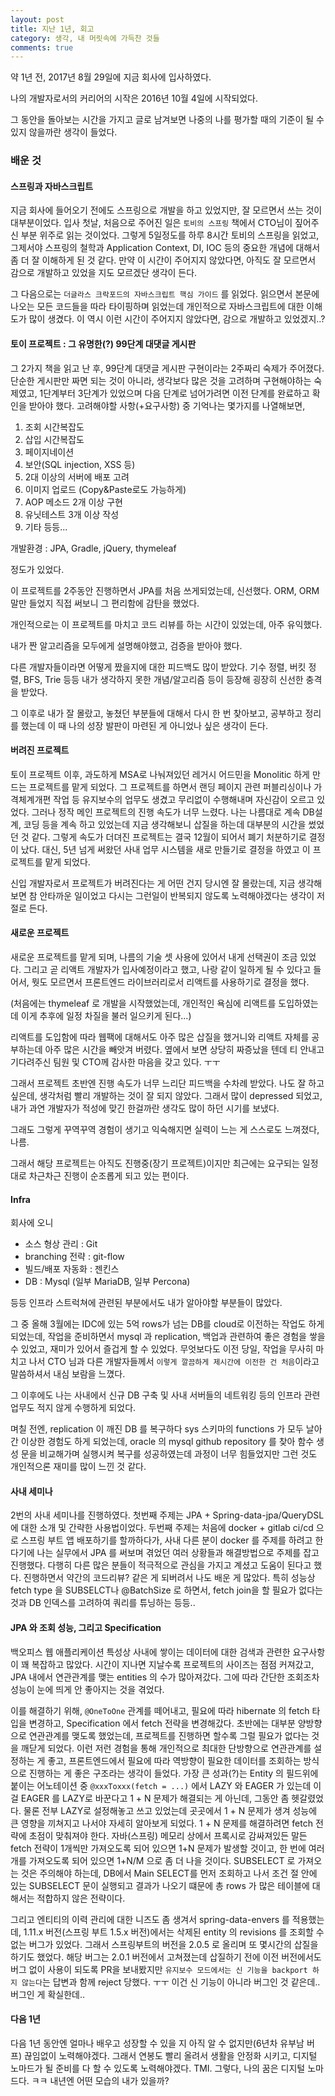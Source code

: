 ```yaml
---
layout: post
title: 지난 1년, 회고
category: 생각, 내 머릿속에 가득찬 것들
comments: true
---
```


약 1년 전, 2017년 8월 29일에 지금 회사에 입사하였다.

나의 개발자로서의 커리어의 시작은 2016년 10월 4일에 시작되었다.

그 동안을 돌아보는 시간을 가지고 글로 남겨보면 나중의 나를 평가할 때의 기준이 될 수 있지 않을까란 생각이 들었다.

### 배운 것


#### 스프링과 자바스크립트

지금 회사에 들어오기 전에도 스프링으로 개발을 하고 있었지만, 잘 모르면서 쓰는 것이 대부분이었다.
입사 첫날, 처음으로 주어진 일은 `토비의 스프링` 책에서 CTO님이 짚어주신 부분 위주로 읽는 것이었다.
그렇게 5일정도를 하루 8시간 토비의 스프링을 읽었고, 그제서야 스프링의 철학과 Application Context, DI, IOC 등의 중요한 개념에 대해서 좀 더 잘 이해하게 된 것 같다. 만약 이 시간이 주어지지 않았다면, 아직도 잘 모르면서 감으로 개발하고 있었을 지도 모르겠단 생각이 든다.

그 다음으로는 `더글라스 크락포드의 자바스크립트 핵심 가이드` 를 읽었다. 읽으면서 본문에 나오는 모든 코드들을 따라 타이핑하며 읽었는데 개인적으로 자바스크립트에 대한 이해도가 많이 생겼다. 이 역시 이런 시간이 주어지지 않았다면, 감으로 개발하고 있었겠지..?

#### 토이 프로젝트 : 그 유명한(?) 99단계 대댓글 게시판

그 2가지 책을 읽고 난 후, 99단계 대댓글 게시판 구현이라는 2주짜리 숙제가 주어졌다. 단순한 게시판만 짜면 되는 것이 아니라, 생각보다 많은 것을 고려하며 구현해야하는 숙제였고, 1단계부터 3단계가 있었으며 다음 단계로 넘어가려면 이전 단계를 완료하고 확인을 받아야 했다.
고려해야할 사항(+요구사항) 중 기억나는 몇가지를 나열해보면,

1. 조회 시간복잡도
2. 삽입 시간복잡도
3. 페이지네이션
4. 보안(SQL injection, XSS 등)
5. 2대 이상의 서버에 배포 고려
6. 이미지 업로드 (Copy&Paste로도 가능하게)
7. AOP 메소드 2개 이상 구현
8. 유닛테스트 3개 이상 작성
9. 기타 등등...

개발환경 : JPA, Gradle, jQuery, thymeleaf

정도가 있었다.

이 프로젝트를 2주동안 진행하면서 JPA를 처음 쓰게되었는데, 신선했다. ORM, ORM 말만 들었지 직접 써보니 그 편리함에 감탄을 했었다.

개인적으로는 이 프로젝트를 마치고 코드 리뷰를 하는 시간이 있었는데, 아주 유익했다.

내가 짠 알고리즘을 모두에게 설명해야했고, 검증을 받아야 했다.

다른 개발자들이라면 어떻게 짰을지에 대한 피드백도 많이 받았다. 기수 정렬, 버킷 정렬, BFS, Trie 등등 내가 생각하지 못한 개념/알고리즘 등이 등장해 굉장히 신선한 충격을 받았다.

그 이후로 내가 잘 몰랐고, 놓쳤던 부분들에 대해서 다시 한 번 찾아보고, 공부하고 정리를 했는데 이 때 나의 성장 발판이 마련된 게 아니었나 싶은 생각이 든다.

#### 버려진 프로젝트

토이 프로젝트 이후, 과도하게 MSA로 나눠져있던 레거시 어드민을 Monolitic 하게 만드는 프로젝트를 맡게 되었다. 그 프로젝트를 하면서 랜딩 페이지 관련 퍼블리싱이나 가격체계개편 작업 등 유지보수의 업무도 생겼고 무리없이 수행해내며 자신감이 오르고 있었다.  그러나 정작 메인 프로젝트의 진행 속도가 너무 느렸다. 나는 나름대로 계속 DB설계, 코딩 등을 계속 하고 있었는데 지금 생각해보니 삽질을 하는데 대부분의 시간을 썼었던 것 같다.
그렇게 속도가 더뎌진 프로젝트는 결국 12월이 되어서 폐기 처분하기로 결정이 났다. 대신, 5년 넘게 써왔던 사내 업무 시스템을 새로 만들기로 결정을 하였고 이 프로젝트를 맡게 되었다.

신입 개발자로서 프로젝트가 버려진다는 게 어떤 건지 당시엔 잘 몰랐는데, 지금 생각해보면 참 안타까운 일이었고 다시는 그런일이 반복되지 않도록 노력해야겠다는 생각이 저절로 든다.

#### 새로운 프로젝트

새로운 프로젝트를 맡게 되며, 나름의 기술 셋 사용에 있어서 내게 선택권이 조금 있었다. 그리고 곧 리액트 개발자가 입사예정이라고 했고, 나랑 같이 일하게 될 수 있다고 들어서, 뭣도 모르면서 프론트엔드 라이브러리로서 리액트를 사용하기로 결정을 했다.

(처음에는 thymeleaf 로 개발을 시작했었는데, 개인적인 욕심에 리액트를 도입하였는데 이게 추후에 일정 차질을 불러 일으키게 된다...)

리액트를 도입함에 따라 웹팩에 대해서도 아주 많은 삽질을 했거니와 리액트 자체를 공부하는데 아주 많은 시간을 빼앗겨 버렸다. 옆에서 보면 상당히 짜증났을 텐데 티 안내고 기다려주신 팀원 및 CTO께 감사한 마음을 갖고 있다. ㅜㅜ

그래서 프로젝트 초반엔 진행 속도가 너무 느리단 피드백을 수차례 받았다. 나도 잘 하고 싶은데, 생각처럼 빨리 개발하는 것이 잘 되지 않았다. 그래서 많이 depressed 되었고, 내가 과연 개발자가 적성에 맞긴 한걸까란 생각도 많이 하던 시기를 보냈다.

그래도 그렇게 꾸역꾸역 경험이 생기고 익숙해지면 실력이 느는 게 스스로도 느껴졌다, 나름.

그래서 해당 프로젝트는 아직도 진행중(장기 프로젝트)이지만 최근에는 요구되는 일정대로 차근차근 진행이 순조롭게 되고 있는 편이다.


#### Infra

회사에 오니
- 소스 형상 관리 : Git
- branching 전략 : git-flow
- 빌드/배포 자동화 : 젠킨스
- DB : Mysql (일부 MariaDB, 일부 Percona)

등등 인프라 스트럭쳐에 관련된 부분에서도 내가 알아야할 부분들이 많았다.

그 중 올해 3월에는 IDC에 있는 5억 rows가 넘는 DB를 cloud로 이전하는 작업도 하게 되었는데, 작업을 준비하면서 mysql 과 replication, 백업과 관련하여 좋은 경험을 쌓을 수 있었고, 재미가 있어서 즐겁게 할 수 있었다. 무엇보다도 이전 당일, 작업을 무사히 마치고 나서 CTO 님과 다른 개발자들께서 `이렇게 깔끔하게 제시간에 이전한 건 처음`이라고 말씀하셔서 내심 보람을 느꼈다.

그 이후에도 나는 사내에서 신규 DB 구축 및 사내 서버들의 네트워킹 등의 인프라 관련 업무도 적지 않게 수행하게 되었다.

며칠 전엔, replication 이 깨진 DB 를 복구하다 sys 스키마의 functions 가 모두 날아간 이상한 경험도 하게 되었는데, oracle 의 mysql github repository 를 찾아 함수 생성 문을 비교해가며 실행시켜 복구를 성공하였는데 과정이 너무 힘들었지만 그런 것도 개인적으론 재미를 많이 느낀 것 같다.

#### 사내 세미나
2번의 사내 세미나를 진행하였다. 첫번째 주제는 JPA + Spring-data-jpa/QueryDSL 에 대한 소개 및 간략한 사용법이었다.
두번째 주제는 처음에 docker + gitlab ci/cd 으로 스프링 부트 앱 배포하기를 할까하다가, 사내 다른 분이 docker 를 주제를 하려고 한다기에 나는 실무에서 JPA 를 써보며 겪었던 여러 상황들과 해결방법으로 주제를 잡고 진행했다.
다행히 다른 많은 분들이 적극적으로 관심을 가지고 계셨고 도움이 된다고 했다. 진행하면서 약간의 코드리뷰? 같은 게 되버려서 나도 배운 게 많았다. 특히 성능상 fetch type 을 SUBSELCT나 @BatchSize 로 하면서, fetch join을 할 필요가 없다는 것과 DB 인덱스를 고려하여 쿼리를 튜닝하는 등등..

#### JPA 와 조회 성능, 그리고 Specification
백오피스 웹 애플리케이션 특성상 사내에 쌓이는 데이터에 대한 검색과 관련한 요구사항이 꽤 복잡하고 많았다.
시간이 지나면 지날수록 프로젝트의 사이즈는 점점 커져갔고, JPA 내에서 연관관계를 맺는 entities 의 수가 많아져갔다. 그에 따라 간단한 조회조차 성능이 눈에 띄게 안 좋아지는 것을 겪었다.

이를 해결하기 위해, `@OneToOne` 관계를 떼어내고, 필요에 따라 hibernate 의 fetch 타입을 변경하고, Specification 에서 fetch 전략을 변경해갔다. 초반에는 대부분 양방향으로 연관관계를 맺도록 했었는데, 프로젝트를 진행하면 할수록 그럴 필요가 없다는 것을 깨닫게 되었다. 이런 저런 경험을 통해 개인적으로 최대한 단방향으로 연관관계를 설정하는 게 좋고, 프론트엔드에서 필요에 따라 역방향이 필요한 데이터를 조회하는 방식으로 진행하는 게 좋은 구조라는 생각이 들었다. 가장 큰 성과(?)는 Entity 의 필드위에 붙이는 어노테이션 중 `@xxxToxxx(fetch = ...)` 에서 LAZY 와 EAGER 가 있는데 이걸 EAGER 를 LAZY로 바꾼다고 1 + N 문제가 해결되는 게 아닌데, 그동안 좀 헷갈렸었다. 물론 전부 LAZY로 설정해놓고 쓰고 있었는데 곳곳에서 1 + N 문제가 생겨 성능에 큰 영향을 끼쳐지고 나서야 자세히 알아보게 되었다. 1 + N 문제를 해결하려면 fetch 전략에 초점이 맞춰져야 한다. 자바(스프링) 메모리 상에서 프록시로 감싸져있든 말든 fetch 전략이 1개씩만 가져오도록 되어 있으면 1+N 문제가 발생할 것이고, 한 번에 여러개를 가져오도록 되어 있으면 1+N/M 으로 좀 더 나을 것이다. SUBSELECT 로 가져오는 것은 주의해야 하는데, DB에서 Main SELECT를 먼저 조회하고 나서 조건 절 안에 있는 SUBSELECT 문이 실행되고 결과가 나오기 떄문에 총 rows 가 많은 테이블에 대해서는 적합하지 않은 전략이다.

그리고 엔티티의 이력 관리에 대한 니즈도 좀 생겨서 spring-data-envers 를 적용했는데, 1.11.x 버전(스프링 부트 1.5.x 버전)에서는 삭제된 entity 의 revisions 를 조회할 수 없는 버그가 있었다. 그래서 스프링부트의 버전을 2.0.5 로 올리며 또 몇시간의 삽질을 하기도 했었다. 해당 버그는 2.0.1 버전에서 고쳐졌는데 삽질하기 전에 이전 버전에서도 버그 없이 사용이 되도록 PR을 보내봤지만 `유지보수 모드에서는 신 기능을 backport 하지 않는다`는 답변과 함께 reject 당했다. ㅜㅜ 이건 신 기능이 아니라 버그인 것 같은데.. 버그인 게 확실한데..

#### 다음 1년
다음 1년 동안엔 얼마나 배우고 성장할 수 있을 지 아직 알 수 없지만(6년차 유부남 버프) 끊임없이 노력해야겠다. 그래서 연봉도 빨리 올려서 생활을 안정화 시키고, 디지털 노마드가 될 준비를 다 할 수 있도록 노력해야겠다. TMI. 그렇다, 나의 꿈은 디지털 노마드다. ㅋㅋ 내년엔 어떤 모습의 내가 있을까?